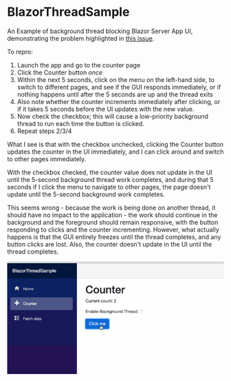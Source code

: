 # BlazorThreadSample
An Example of background thread blocking Blazor Server App UI, demonstrating 
the problem highlighted in [this issue](https://github.com/dotnet/aspnetcore/issues/21171).

To repro: 

1. Launch the app and go to the counter page
2. Click the Counter button *once*
3. Within the next 5 seconds, click on the menu on the left-hand side, to switch to different pages, and see if the GUI responds immediately, or if nothing happens until after the 5 seconds are up and the thread exits
4. Also note whether the counter increments immediately after clicking, or if it takes 5 seconds before the UI updates with the new value.
5. Now check the checkbox; this will cause a low-priority background thread to run each time the button
is clicked. 
6. Repeat steps 2/3/4

What I see is that with the checkbox unchecked, clicking the Counter button updates the counter in the UI 
immediately, and I can click around and switch to other pages immediately. 

With the checkbox checked, the counter value does not update in the UI until the 5-second background thread 
work completes, and during that 5 seconds if I click the menu to navigate to other pages, the page doesn't 
update until the 5-second background work completes.

This seems wrong - because the work is being done on another thread, it should have no impact to the 
application - the work should continue in the background and the foreground should remain responsive, with 
the button responding to clicks and the counter incrementing. However, what actually happens is that the GUI
entirely freezes until the thread completes, and any button clicks are lost. Also, the counter doesn't
update in the UI until the thread completes.

![alt text](https://github.com/Webreaper/BlazorThreadSample/blob/master/BlazorThreadSample.gif "Application in use")
